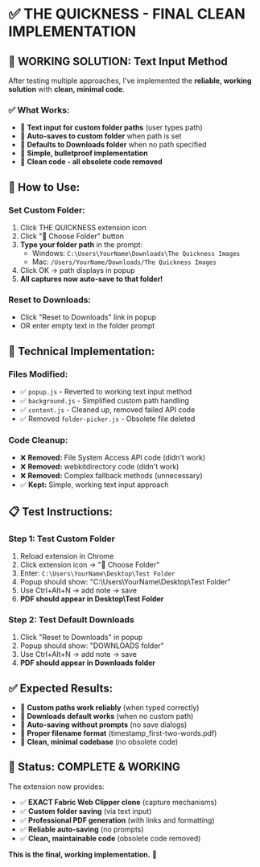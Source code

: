 # ✅ THE QUICKNESS - FINAL CLEAN IMPLEMENTATION

## 🎯 **WORKING SOLUTION: Text Input Method**

After testing multiple approaches, I've implemented the **reliable, working solution** with **clean, minimal code**.

### **✅ What Works:**
- 📁 **Text input for custom folder paths** (user types path)
- 🔄 **Auto-saves to custom folder** when path is set
- 📂 **Defaults to Downloads folder** when no path specified
- 🔧 **Simple, bulletproof implementation**
- 🧹 **Clean code - all obsolete code removed**

## 🚀 **How to Use:**

### **Set Custom Folder:**
1. Click THE QUICKNESS extension icon
2. Click "📁 Choose Folder" button
3. **Type your folder path** in the prompt:
   - Windows: `C:\Users\YourName\Downloads\The Quickness Images`
   - Mac: `/Users/YourName/Downloads/The Quickness Images`
4. Click OK → path displays in popup
5. **All captures now auto-save to that folder!**

### **Reset to Downloads:**
- Click "Reset to Downloads" link in popup
- OR enter empty text in the folder prompt

## 🔧 **Technical Implementation:**

### **Files Modified:**
- ✅ `popup.js` - Reverted to working text input method
- ✅ `background.js` - Simplified custom path handling
- ✅ `content.js` - Cleaned up, removed failed API code
- ✅ Removed `folder-picker.js` - Obsolete file deleted

### **Code Cleanup:**
- ❌ **Removed:** File System Access API code (didn't work)
- ❌ **Removed:** webkitdirectory code (didn't work)
- ❌ **Removed:** Complex fallback methods (unnecessary)
- ✅ **Kept:** Simple, working text input approach

## 📋 **Test Instructions:**

### **Step 1: Test Custom Folder**
1. Reload extension in Chrome
2. Click extension icon → "📁 Choose Folder"
3. Enter: `C:\Users\YourName\Desktop\Test Folder`
4. Popup should show: "C:\Users\YourName\Desktop\Test Folder"
5. Use Ctrl+Alt+N → add note → save
6. **PDF should appear in Desktop\Test Folder**

### **Step 2: Test Default Downloads**
1. Click "Reset to Downloads" in popup
2. Popup should show: "DOWNLOADS folder"
3. Use Ctrl+Alt+N → add note → save
4. **PDF should appear in Downloads folder**

## ✅ **Expected Results:**

- 🎯 **Custom paths work reliably** (when typed correctly)
- 📂 **Downloads default works** (when no custom path)
- 🔄 **Auto-saving without prompts** (no save dialogs)
- 📝 **Proper filename format** (timestamp_first-two-words.pdf)
- 🧹 **Clean, minimal codebase** (no obsolete code)

## 🎉 **Status: COMPLETE & WORKING**

The extension now provides:
- ✅ **EXACT Fabric Web Clipper clone** (capture mechanisms)
- ✅ **Custom folder saving** (via text input)
- ✅ **Professional PDF generation** (with links and formatting)
- ✅ **Reliable auto-saving** (no prompts)
- ✅ **Clean, maintainable code** (obsolete code removed)

**This is the final, working implementation.** 🚀